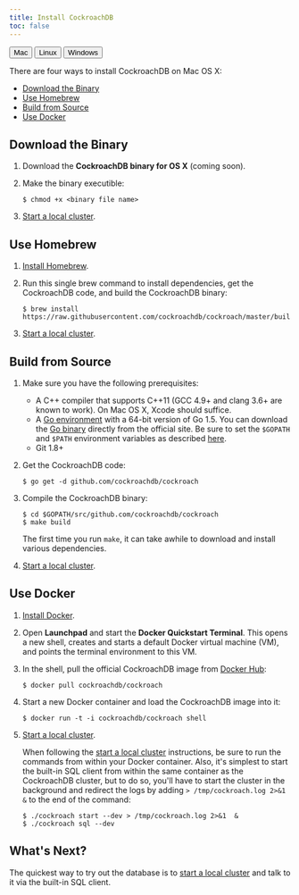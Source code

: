 ```yaml
---
title: Install CockroachDB
toc: false
---
```


<script>
$(document).ready(function(){
    
    //detect os and display corresponding tab by default
    if (navigator.appVersion.indexOf("Mac")!=-1) { 
        $('#os-tabs').find('button').removeClass('current');
        $('#mac').addClass('current');
        toggleMac(); 
    }
    if (navigator.appVersion.indexOf("Linux")!=-1) { 
        $('#os-tabs').find('button').removeClass('current');
        $('#linux').addClass('current');
        toggleLinux(); 
    }
    if (navigator.appVersion.indexOf("Win")!=-1) { 
        $('#os-tabs').find('button').removeClass('current');
        $('#windows').addClass('current');
        toggleWindows(); 
    }

    //handle click event for os-tab buttons
    $('#os-tabs').on('click', 'button', function(){
        $('#os-tabs').find('button').removeClass('current');
        $(this).addClass('current');

        if($(this).is('#mac')){ toggleMac(); }
        if($(this).is('#linux')){ toggleLinux(); }
        if($(this).is('#windows')){ toggleWindows(); }
    });

    function toggleMac(){
        $("#macinstall").show();
        $("#linuxinstall").hide();
        $("#windowsinstall").hide();
    }

    function toggleLinux(){
        $("#linuxinstall").show();
        $("#macinstall").hide();
        $("#windowsinstall").hide();
    }

    function toggleWindows(){
        $("#windowsinstall").show();
        $("#macinstall").hide();
        $("#linuxinstall").hide(); 
    }
});
</script>

<div id="os-tabs">
    <button id="mac" class="current">Mac</button>
    <button id="linux">Linux</button>
    <button id="windows">Windows</button>
</div>

<div id="macinstall">
<p>There are four ways to install CockroachDB on Mac OS X:</p>

<ul>
<li><a href="#download-the-binary">Download the Binary</a></li>
<li><a href="#use-homebrew">Use Homebrew</a></li>
<li><a href="#build-from-source">Build from Source</a></li>
<li><a href="#use-docker">Use Docker</a></li>
</ul>

<h2 id="download-the-binary">Download the Binary</h2>

<ol>
<li><p>Download the <strong>CockroachDB binary for OS X</strong> (coming soon).</p></li>
<li><p>Make the binary executible:</p>
<div class="highlight"><pre><code class="language-" data-lang="">$ chmod +x &lt;binary file name&gt;
</code></pre></div></li>
<li><p><a href="start-a-local-cluster.html">Start a local cluster</a>. </p></li>
</ol>

<h2 id="use-homebrew">Use Homebrew</h2>

<ol>
<li><p><a href="http://brew.sh/">Install Homebrew</a>.</p></li>
<li><p>Run this single brew command to install dependencies, get the CockroachDB code, and build the CockroachDB binary:</p>
<div class="highlight"><pre><code class="language-bash" data-lang="bash"><span class="nv">$ </span>brew install https://raw.githubusercontent.com/cockroachdb/cockroach/master/build/cockroach.rb<span class="o"></span>
</code></pre></div></li>
<li><p><a href="start-a-local-cluster.html">Start a local cluster</a>.  </p></li>
</ol>

<h2 id="build-from-source">Build from Source</h2>

<ol>
<li><p>Make sure you have the following prerequisites:</p>

<ul>
<li>A C++ compiler that supports C++11 (GCC 4.9+ and clang 3.6+ are known to work). On Mac OS X, Xcode should suffice. </li>
<li>A <a href="http://golang.org/doc/code.html">Go environment</a> with a 64-bit version of Go 1.5. You can download the <a href="https://golang.org/dl/">Go binary</a> directly from the official site. Be sure to set the <code>$GOPATH</code> and <code>$PATH</code> environment variables as described <a href="https://golang.org/doc/code.html#GOPATH">here</a>.</li>
<li>Git 1.8+ </li>
</ul></li>
<li><p>Get the CockroachDB code:</p>
<div class="highlight"><pre><code class="language-bash" data-lang="bash"><span class="gp">$ </span>go get -d github.com/cockroachdb/cockroach
</code></pre></div></li>
<li><p>Compile the CockroachDB binary:</p>
<div class="highlight"><pre><code class="language-" data-lang="">$ cd $GOPATH/src/github.com/cockroachdb/cockroach
$ make build
</code></pre></div>
<p>The first time you run <code>make</code>, it can take awhile to download and install various dependencies.</p></li>
<li><p><a href="start-a-local-cluster.html">Start a local cluster</a>. </p></li>
</ol>

<h2 id="use-docker">Use Docker</h2>

<ol>
<li><p><a href="https://docs.docker.com/mac/step_one/">Install Docker</a>.   </p></li>
<li><p>Open <strong>Launchpad</strong> and start the <strong>Docker Quickstart Terminal</strong>. This opens a new shell, creates and starts a default Docker virtual machine (VM), and points the terminal environment to this VM.</p></li>
<li><p>In the shell, pull the official CockroachDB image from <a href="https://hub.docker.com/r/cockroachdb/cockroach/">Docker Hub</a>:</p>
<div class="highlight"><pre><code class="language-bash" data-lang="bash"><span class="gp">$ </span>docker pull cockroachdb/cockroach
</code></pre></div></li>
<li><p>Start a new Docker container and load the CockroachDB image into it:</p>
<div class="highlight"><pre><code class="language-bash" data-lang="bash"><span class="gp">$ </span>docker run -t -i cockroachdb/cockroach shell
</code></pre></div></li>
<li><p><a href="start-a-local-cluster.html">Start a local cluster</a>.  </p>

<p>When following the <a href="start-a-local-cluster.html">start a local cluster</a> instructions, be sure to run the commands from within your Docker container. Also, it&#39;s simplest to start the built-in SQL client from within the same container as the CockroachDB cluster, but to do so, you&#39;ll have to start the cluster in the background and redirect the logs by adding <code>&gt; /tmp/cockroach.log 2&gt;&amp;1  &amp;</code> to the end of the command:</p>
<div class="highlight"><pre><code class="language-bash" data-lang="bash"><span class="gp">$ </span>./cockroach start --dev &gt; /tmp/cockroach.log 2&gt;&amp;1  &amp;
<span class="gp">$ </span>./cockroach sql --dev
</code></pre></div></li>
</ol>

<h2 id="what-39-s-next">What&#39;s Next?</h2>

<p>The quickest way to try out the database is to <a href="start-a-local-cluster.html">start a local cluster</a> and talk to it via the built-in SQL client.</p>
</div>

<div id="linuxinstall" style="display: none;">
<p>There are three ways to install CockroachDB on Linux:</p>

<ul>    
<li><a href="#download-the-binary-linux">Download the Binary</a></li>
<li><a href="#build-from-source-linux">Build from Source</a></li>
<li><a href="#use-docker-linux">Use Docker</a></li>
</ul>

<h2 id="download-the-binary-linux">Download the Binary</h2>

<ol>
<li><p>Download the <strong>CockroachDB binary for Linux</strong> (coming soon).</p></li>
<li><p>Make the binary executible:</p>
<div class="highlight"><pre><code class="language-" data-lang="">$ chmod +x &lt;binary file name&gt;
</code></pre></div></li>
<li><p><a href="start-a-local-cluster.html">Start a local cluster</a>. </p></li>
</ol>

<h2 id="build-from-source-linux">Build from Source</h2>

<ol>
<li><p>Make sure you have the following prerequisites:</p>

<ul>
<li>A C++ compiler that supports C++11 (GCC 4.9+ and clang 3.6+ are known to work). </li>
<li>A <a href="http://golang.org/doc/code.html">Go environment</a> with a 64-bit version of Go 1.5. You can download the <a href="https://golang.org/dl/">Go binary</a> directly from the official site. Be sure to set the <code>$GOPATH</code> and <code>$PATH</code> environment variables as described <a href="https://golang.org/doc/code.html#GOPATH">here</a>.</li>
<li>Git 1.8+ </li>
</ul></li>
<li><p>Get the CockroachDB code:</p>
<div class="highlight"><pre><code class="language-bash" data-lang="bash"><span class="gp">$ </span>go get -d github.com/cockroachdb/cockroach
</code></pre></div></li>
<li><p>Compile the CockroachDB binary:</p>
<div class="highlight"><pre><code class="language-" data-lang="">$ cd $GOPATH/src/github.com/cockroachdb/cockroach
$ make build
</code></pre></div>
<p>The first time you run <code>make</code>, it can take awhile to download and install various dependencies.</p></li>
<li><p><a href="start-a-local-cluster.html">Start a local cluster</a>. </p></li>
</ol>

<h2 id="use-docker-linux">Use Docker</h2>

<ol>
<li><p><a href="https://docs.docker.com/engine/installation/ubuntulinux/">Install Docker</a>.   </p></li>
<li><p>If you don&#39;t already have the Docker daemon running in the background, run:  </p>
<div class="highlight"><pre><code class="language-bash" data-lang="bash"><span class="gp">$ </span>sudo docker -d &amp;
</code></pre></div>
<div class="bs-callout bs-callout-info"> On Linux, Docker needs sudo privileges in order to work.</div></li>
<li><p>Pull the official CockroachDB image from <a href="https://hub.docker.com/r/cockroachdb/cockroach/">Docker Hub</a>:</p>
<div class="highlight"><pre><code class="language-bash" data-lang="bash"><span class="gp">$ </span>sudo docker pull cockroachdb/cockroach
</code></pre></div></li>
<li><p>Start a new Docker container and load the CockroachDB image into it:</p>
<div class="highlight"><pre><code class="language-bash" data-lang="bash"><span class="gp">$ </span>sudo docker run -t -i cockroachdb/cockroach shell
</code></pre></div></li>
<li><p><a href="start-a-local-cluster.html">Start a local cluster</a>.  </p>

<p>When following the <a href="start-a-local-cluster.html">start a local cluster</a> instructions, be sure to run the commands from within your Docker container. Also, it&#39;s simplest to start the built-in SQL client from within the same container as the CockroachDB cluster, but to do so, you&#39;ll have to start the cluster in the background and redirect the logs by adding <code>&gt; /tmp/cockroach.log 2&gt;&amp;1  &amp;</code> to the end of the command:</p>
<div class="highlight"><pre><code class="language-bash" data-lang="bash"><span class="gp">$ </span>./cockroach start --dev &gt; /tmp/cockroach.log 2&gt;&amp;1  &amp;
<span class="gp">$ </span>./cockroach sql --dev
</code></pre></div></li>
</ol>

<h2 id="what-39-s-next">What&#39;s Next?</h2>

<p>The quickest way to try out the database is to <a href="start-a-local-cluster.html">start a local cluster</a> and talk to it via the built-in SQL client.</p>
</div>

<div id="windowsinstall" style="display: none;">
<p>At this time, it's possible to run CockroachDB on Windows only from within a Docker container, which is a stripped-to-basics version of a Linux operating system. 

<ol>
<li><p><a href="https://docs.docker.com/engine/installation/windows/">Install Docker</a>.   </p></li>
<li><p>Start the <strong>Docker Quickstart Terminal</strong> application. This opens a new shell, creates and starts a default Docker virtual machine (VM), and points the terminal environment to this VM. </p></li>
<li><p>In the shell, pull the official CockroachDB image from <a href="https://hub.docker.com/r/cockroachdb/cockroach/">Docker Hub</a>:</p>
<div class="highlight"><pre><code class="language-bash" data-lang="bash"><span class="gp">$ </span>docker pull cockroachdb/cockroach
</code></pre></div></li>
<li><p>Start a new Docker container and load the CockroachDB image into it:</p>
<div class="highlight"><pre><code class="language-bash" data-lang="bash"><span class="gp">$ </span>docker run -t -i cockroachdb/cockroach shell
</code></pre></div></li>
<li><p><a href="start-a-local-cluster.html">Start a local cluster</a>.  </p>

<p>When following the <a href="start-a-local-cluster.html">start a local cluster</a> instructions, be sure to run the commands from within your Docker container. Also, it&#39;s simplest to start the built-in SQL client from within the same container as the CockroachDB cluster, but to do so, you&#39;ll have to start the cluster in the background and redirect the logs by adding <code>&gt; /tmp/cockroach.log 2&gt;&amp;1  &amp;</code> to the end of the command:</p>
<div class="highlight"><pre><code class="language-bash" data-lang="bash"><span class="gp">$ </span>./cockroach start --dev &gt; /tmp/cockroach.log 2&gt;&amp;1  &amp;
<span class="gp">$ </span>./cockroach sql --dev
</code></pre></div></li>
</ol>

<h2 id="what-39-s-next">What&#39;s Next?</h2>

<p>The quickest way to try out the database is to <a href="start-a-local-cluster.html">start a local cluster</a> and talk to it via the built-in SQL client.</p>
</div>

<!-- Below is some of the page's content in Markdown. To get correct html, it's easiest to let Jeyll translate the Markdown and then use that html above.

## Download the Binary

1. Download the [CockroachDB binary for OS X](http://cockroachlabs.com/download/osx).

2. Make the binary executible:
    
    ~~~
    $ chmod +x <binary file name>
    ~~~

3. [Start a local cluster](start-a-local-cluster.html). 

## Use Homebrew

1. [Install Homebrew](http://brew.sh/).

2. Run this single brew command to install dependencies, get the CockroachDB code, and build the CockroachDB binary:

    ~~~bash
    $ brew install https://raw.githubusercontent.com/cockroachdb/cockroach/master/build/cockroach.rb)
    ~~~

3. [Start a local cluster](start-a-local-cluster.html).

## Build from Source

1.  Make sure you have the following prerequisites:
    - A C++ compiler that supports C++11 (GCC 4.9+ and clang 3.6+ are known to work). On Mac OS X, Xcode should suffice. 
    - A [Go environment](http://golang.org/doc/code.html) with a 64-bit version of Go 1.5. You can download the [Go binary](https://golang.org/dl/) directly from the official site. Be sure to set the `$GOPATH` and `$PATH` environment variables as described [here](https://golang.org/doc/code.html#GOPATH). 
    - Git 1.8+ 

2.  Get the CockroachDB code:

    ~~~bash
    $ go get -d github.com/cockroachdb/cockroach
    ~~~

3. Compile the CockroachDB binary:

    ~~~
    $ cd $GOPATH/src/github.com/cockroachdb/cockroach
    $ make build
    ~~~

    The first time you run `make`, it can take awhile to download and install various dependencies.

4. [Start a local cluster](start-a-local-cluster.html). 

## Use Docker (Mac)

1.  [Install Docker](https://docs.docker.com/mac/step_one/).   

2.  Open **Launchpad** and start the **Docker Quickstart Terminal**. This opens a new shell, creates and starts a default Docker virtual machine (VM), and points the terminal environment to this VM. 

3.  In the shell, pull the official CockroachDB image from [Docker Hub](https://hub.docker.com/r/cockroachdb/cockroach/):

    ~~~bash
    $ docker pull cockroachdb/cockroach
    ~~~

4.  Start a new Docker container and load the CockroachDB image into it:

    ~~~bash
    $ docker run -t -i cockroachdb/cockroach shell
    ~~~

5. [Start a local cluster](start-a-local-cluster.html).  

    When following the [start a local cluster](start-a-local-cluster.html) instructions, be sure to run the commands from within your Docker container. Also, it's simplest to start the built-in SQL client from within the same container as the CockroachDB cluster, but to do so, you'll have to start the cluster in the background and quiet the logsby adding `> /dev/null 2>&1  &` to the end of the command:

    ~~~bash
    $ ./cockroach start --dev > /dev/null 2>&1  &
    $ ./cockroach sql --dev
    ~~~

## Use Docker (Linux)

1.  [Install Docker](https://docs.docker.com/engine/installation/ubuntulinux/).   

2.  If you don't already have the Docker daemon running in the background, run:  
    
    ~~~bash
    $ sudo docker -d &
    ~~~
    {{site.data.alerts.callout_info}} On Linux, Docker needs sudo privileges in order to work.{{site.data.alerts.end}}

3. Pull the official CockroachDB image from [Docker Hub](https://hub.docker.com/r/cockroachdb/cockroach/):

    ~~~bash
    $ sudo docker pull cockroachdb/cockroach
    ~~~

4.  Start a new Docker container and load the CockroachDB image into it:

    ~~~bash
    $ sudo docker run -t -i cockroachdb/cockroach shell
    ~~~

5. [Start a local cluster](start-a-local-cluster.html).  

    When following the [start a local cluster](start-a-local-cluster.html) instructions, be sure to run the commands from within your Docker container. Also, it's simplest to start the built-in SQL client from within the same container as the CockroachDB cluster, but to do so, you'll have to start the cluster in the background and quiet the logs by adding `> /dev/null 2>&1  &` to the end of the command:

    ~~~bash
    $ ./cockroach start --dev > /dev/null 2>&1  &
    $ ./cockroach sql --dev
    ~~~
-->